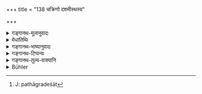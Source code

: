 +++
title = "138 चक्रिणो दशमीस्थस्य"

+++

<details><summary>गङ्गानथ-मूलानुवादः</summary>

Way should be made for one in a chariot, for one who is in the tenth stage of life, for one suffering from disease, for one carrying a burden, for a woman, for the person who has just passed out of studentship, for the king and for the bridegroom.—(138)
</details>

<details><summary>मेधातिथिः</summary>

अयम् अन्यः पूजाप्रकारः प्रासङ्गिक उच्यते । **चक्री** रथिको गन्त्र्यादियानाधिरूढः । तस्य **पन्था देयः** । येन भूमिभागेन ग्रामादि देशान्तरं गम्यते स पद्धतिः पन्था उच्यते । तत्र यदि पृष्ठतः संमुखतो वा रथिक आगच्छेत् तदा तद्गमनोपरोधिनः पथिप्रदेशात्[^३८८] पदातिर् अपक्रामेत् । **दशमीस्थो** ऽत्यन्तपरिणतवयाः । **रोगी** व्याधिनात्यन्तपीडितः । **भारी** गृहीतव्रीह्यादिगुरुद्रव्यः । सो ऽपि यथोपसर्तुम् अशक्तो ऽनुग्राह्यः । **स्त्रिया** अनपेक्ष्य जातिगुणभर्तृसंबन्धान् स्त्रीत्वमात्रेणैव । **राजा** च विषयेश्वरो ऽत्राभिप्रेतः, न क्षत्रिय एव । तथा चोत्तरत्र पार्तिवग्रहणेन निगमने, पृथिव्या ईश्वरः पार्थिवः ।


[^३८८]:
     J: pathāgradeśāt

- <u>ननु</u> चोपक्रमे राजशब्दश्रवणाद् वाक्यान्तरगतः पार्थिवशब्दस् तत्पर एव युक्तः । राजशब्दो हि क्षत्रियजातिवचनो विज्ञातः । स तावद् अनुपजातविरोधित्वाद् उपक्रमगतो मुख्यार्थो ग्राह्यः । बलादिवाक्ये तु तत्सापेक्षक्षत्रियजातिविहितेन धर्मेण पृथिवीपालनाख्येन पार्थिवशब्दस्य प्रयोगसंभवेन जात्यन्तरविषयत्वम् अयुक्तम् ।

- <u>अत्रोच्यते</u> । मान्यतात्र श्रुता । स्नातको नृपमानभागीति । तत्र क्षत्रियजातीयमात्रान् मान्यत्वं स्नातकस्य सिद्धम् एव, "ब्राह्मणं दशवर्षम्" (म्ध् २.१३५) इति । तत्र हि भूमिपशब्दः क्षत्रियजातिमात्रोपलक्षणार्थ इत्य् उक्तम् । उपलक्षणत्वाच् च राजजातेः क्षत्रियस्यापि प्रजेश्वरस्यायं धर्मो विज्ञायते । 

- **वरो** विवाहाय प्रवृत्तः । एतेषां **पन्था देयः** । त्यागमात्रं च ददत्यर्थः । त्यागश् च पथो ऽपसरणम् । अत एव चतुर्थी न कृता ॥ २.१३८ ॥
</details>

<details><summary>गङ्गानथ-भाष्यानुवादः</summary>

Another method of showing respect is also described by the way.

‘*Chakrin*’ is the person in a chariot, one who is occupying a cart or some such conveyance. For him ‘*way should be made*.’ ‘*Way*’ is that path, that part of the Earth, by which one goes to a village and such other places; while one is on such a ‘way,’ if a man in a chariot should happen to come either in front of him or behind him, then the man on foot should move off from the spot where he might be obstructing the passing of the cart.

‘*One who is in the tenth stage of life*’—one who is far advanced in age.

‘*One suffering from a disease*’—one who is suffering very badly from some malady.

‘*One who is carrying* a *burden*’—one who is carrying grains and other heavy things; such a man also finds it difficult to move, and hence must bo favoured.

‘*A woman*,’—*i.e*., simply by reason of her being a woman, irrespective of her caste or qualifications, or of the position of her husband.

‘*King*’—stands here for the master of a kingdom, not for the mere
*Kṣatriya*. For in the conclusion (which comes in the next verse) we
have the term ‘*Pārthiva*’ which means the ‘lord of the Earth,’ ‘*pṛthivyāḥ īśvaraḥ*.’

*Objection*.—“In as much as in the opening verse (the present) we have
the term ‘*rājan*,’ it would be more reasonable to interpret the term ‘*parthiva*’ (in the next verse) in accordance with, and as standing for, the ‘*Rājā*’ (than that ‘Rājā’ should be taken as standing for the ‘*pārthiva*’), and the word ‘*Rājan*’ is well-known as denoting the
*Kṣatriya* caste; and as this forms the principal denotation of the
term, it should be accepted in the opening of the passage, specially as there does not appear to be any incongruity in it. In the next verse, where the relative merits are mentioned, it is quite possible to take the term ‘*parthiva*’ as referring to the *Kṣatriya*; in view of the fact that the ‘protecting of the Earth,’ which is connoted by the term ‘*pārtiva*.’ is a duty prescribed specifically for the *Kṣatriya*. So that it cannot be right, to take the term as referring to other castes, merely on the strength of their being ‘*in possession of land*’ (‘*pṛthīvyāḥ* *īśvaraḥ*’).”

To the above we make the following reply:—What is asserted here (in the next verse) is *capability being respected*;—when, *e.g*., the person who has just passed out of hi s studentship is described as deserving to be honoured by a king. Under verse 35, it has been pointed out that the term ‘*bhūmipa*’ stands for the *Kṣatriya* caste; and since the Kingly caste is merely indicative, what is mentioned here is understood to pertain to such a Kṣatriya as happens to be the ‘lord of men.’

The ‘*bridegroom*’—who is going to marry. For these persons ‘*way should be made*;’—what is meant by ‘*deyaḥ*,’ ‘*should be made*,’ is simply that one should give up the road; and as ‘giving up’ only means *moving off* (and not actual *giving*), the Dative ending has not been used.—(138)
</details>

<details><summary>गङ्गानथ-टिप्पन्यः</summary>

This verse is quoted in *Vīramitrodaya* (Saṃskāra, p. 76);—in
*Saṃskāramayūkha* (p. 48), which explains ‘*varaḥ*’ as ‘one who is going
to marry’;—and in *Smṛticandrikā* (Saṃskāra, p. 107), which has the following notes—‘*chakrin*,’ one who is driving in a cart,—‘*snātaka*,’ the student who has completed his course of studentship,—‘*varaḥ*,’ one who is going to marry;—when one meets any of these, he should make way for him, *i.e*., move away from his path,—among those mentioned here, the Accomplished Student and the King deserve to be respected by the ‘others’, as stated in the next verse.
</details>

<details><summary>गङ्गानथ-तुल्य-वाक्यानि</summary>

**(verses 138-139)  
**

*Vaśiṣṭha-Smṛti* (13.25, 26).—‘Among the following—an aged person, a
child, a sick person, a man carrying a load, a woman, a man driving in a chariot,—the succeeding should make way for the preceding; when the King and the Accomplished Student meet, the king should make way for the student; all should make way for a bride who is being married.’

*Gautama-Dharmasūtra*, 6. 25, 26.—‘One on a chariot, a man in the tenth
stage of life, one who deserves kindness (*i.e*., the sick), a bride, an Accomplished Student, and the King,—for these way should he made; the King should make way for the Vedic scholar.’

*Baudhāyana-Dharmasūtra*, 2. 3. 50 (also Devala quoted in
Vīramitrodaya-Saṃskāra, p. 476).—‘Way should he made for the Brāhmaṇa, the cow, the king, the blind person, the aged, the man suffering under a load, a pregnant woman and a weak person.’

*Āpastamba-Dharmasūtra*, 2. 2. 57.—‘Way should be made for the King
until he meets the Brāhmaṇa; but when he meets the Brāhmaṇa, way should be made for the latter. All men should make way for a conveyance, for one carrying a load, one struck with disease, and a woman; to one of superior caste; and also to the Renunciate, and the intoxicated and the lunatic,—these latter for the sake of one’s own safety.’

*Mārkaṇḍeya Purāṇa* (Vīramitrodaya-Saṃskāra, 6.475).—‘Way should be made
for the dumb, the blind, the deaf, the intoxicated, the lunatic, the loose woman, one’s enemy, a child and the outcast.’

*Śaṅkha-Likhita* (Vīramitrodaya-Saṃskāra, p. 476).—‘Way should be made
for the child, the aged, the intoxicated, the lunatic, one struck with a foul disease, one carrying a load, a woman who is pregnant, the Accomplished Student, the Renunciate, and also persons excelling in learning, arts and other qualities.’

*Yājñavalkya* (Vīramitrodaya-Saṃskāra, p. 476).—‘Way should be made for
the aged, the man with a load, the King, the Accomplished Student, a woman, the sick, the bridegroom, the man on a chariot; among these the King deserves special honour; but the Accomplished Student deserves honour even from the King.’
</details>

<details><summary>Bühler</summary>

138	Way must be made for a man in a carriage, for one who is above ninety years old, for one diseased, for the carrier of a burden, for a woman, for a Snataka, for the king, and for a bridegroom.
</details>
